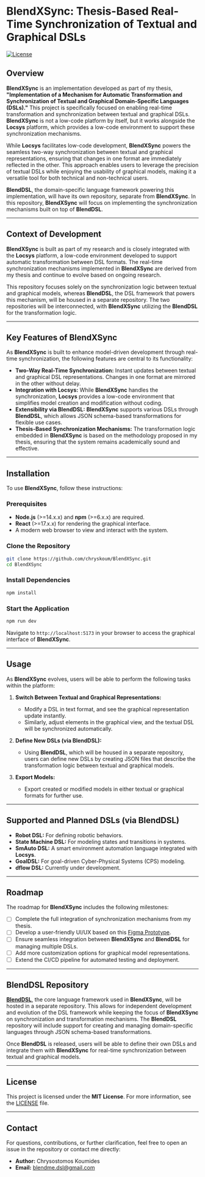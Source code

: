 # **BlendXSync: Thesis-Based Real-Time Synchronization of Textual and Graphical DSLs**

[![License](https://img.shields.io/badge/license-MIT-green.svg)](LICENSE)

## **Overview**

**BlendXSync** is an implementation developed as part of my thesis, **"Implementation of a Mechanism for Automatic Transformation and Synchronization of Textual and Graphical Domain-Specific Languages (DSLs)."** This project is specifically focused on enabling real-time transformation and synchronization between textual and graphical DSLs. **BlendXSync** is not a low-code platform by itself, but it works alongside the **Locsys** platform, which provides a low-code environment to support these synchronization mechanisms.

While **Locsys** facilitates low-code development, **BlendXSync** powers the seamless two-way synchronization between textual and graphical representations, ensuring that changes in one format are immediately reflected in the other. This approach enables users to leverage the precision of textual DSLs while enjoying the usability of graphical models, making it a versatile tool for both technical and non-technical users.

**BlendDSL**, the domain-specific language framework powering this implementation, will have its own repository, separate from **BlendXSync**. In this repository, **BlendXSync** will focus on implementing the synchronization mechanisms built on top of **BlendDSL**.

---

## **Context of Development**

**BlendXSync** is built as part of my research and is closely integrated with the **Locsys** platform, a low-code environment developed to support automatic transformation between DSL formats. The real-time synchronization mechanisms implemented in **BlendXSync** are derived from my thesis and continue to evolve based on ongoing research.

This repository focuses solely on the synchronization logic between textual and graphical models, whereas **BlendDSL**, the DSL framework that powers this mechanism, will be housed in a separate repository. The two repositories will be interconnected, with **BlendXSync** utilizing the **BlendDSL** for the transformation logic.

---

## **Key Features of BlendXSync**

As **BlendXSync** is built to enhance model-driven development through real-time synchronization, the following features are central to its functionality:

- **Two-Way Real-Time Synchronization:** Instant updates between textual and graphical DSL representations. Changes in one format are mirrored in the other without delay.
- **Integration with Locsys:** While **BlendXSync** handles the synchronization, **Locsys** provides a low-code environment that simplifies model creation and modification without coding.
- **Extensibility via BlendDSL:** **BlendXSync** supports various DSLs through **BlendDSL**, which allows JSON schema-based transformations for flexible use cases.
- **Thesis-Based Synchronization Mechanisms:** The transformation logic embedded in **BlendXSync** is based on the methodology proposed in my thesis, ensuring that the system remains academically sound and effective.

---

## **Installation**

To use **BlendXSync**, follow these instructions:

### **Prerequisites**
- **Node.js** (>=14.x.x) and **npm** (>=6.x.x) are required.
- **React** (>=17.x.x) for rendering the graphical interface.
- A modern web browser to view and interact with the system.

### **Clone the Repository**

```bash
git clone https://github.com/chryskoum/BlendXSync.git
cd BlendXSync
```

### **Install Dependencies**

```bash
npm install
```

### **Start the Application**

```bash
npm run dev
```

Navigate to `http://localhost:5173` in your browser to access the graphical interface of **BlendXSync**.

---

## **Usage**

As **BlendXSync** evolves, users will be able to perform the following tasks within the platform:

1. **Switch Between Textual and Graphical Representations:**
   - Modify a DSL in text format, and see the graphical representation update instantly.
   - Similarly, adjust elements in the graphical view, and the textual DSL will be synchronized automatically.
   
2. **Define New DSLs (via BlendDSL):**
   - Using **BlendDSL**, which will be housed in a separate repository, users can define new DSLs by creating JSON files that describe the transformation logic between textual and graphical models.

3. **Export Models:**
   - Export created or modified models in either textual or graphical formats for further use.

---

## **Supported and Planned DSLs (via BlendDSL)**

- **Robot DSL:** For defining robotic behaviors.
- **State Machine DSL:** For modeling states and transitions in systems.
- **SmAuto DSL:** A smart environment automation language integrated with **Locsys**.
- **GoalDSL:** For goal-driven Cyber-Physical Systems (CPS) modeling.
- **dflow DSL:** Currently under development.

---

## **Roadmap**

The roadmap for **BlendXSync** includes the following milestones:

- [ ] Complete the full integration of synchronization mechanisms from my thesis.
- [ ] Develop a user-friendly UI/UX based on this [Figma Prototype](https://www.figma.com/proto/EVeo0L4qGX6TTeaARZ6SqV/Thesis?page-id=0%3A1&node-id=2-12&node-type=frame&viewport=492%2C353%2C0.15&t=TlOXUu637uUaEF6q-1&scaling=min-zoom&content-scaling=fixed&starting-point-node-id=2%3A12).
- [ ] Ensure seamless integration between **BlendXSync** and **BlendDSL** for managing multiple DSLs.
- [ ] Add more customization options for graphical model representations.
- [ ] Extend the CI/CD pipeline for automated testing and deployment.

---

## **BlendDSL Repository**

**[BlendDSL](https://github.com/ChrysKoum/Blend-DSL/tree/main)**, the core language framework used in **BlendXSync**, will be hosted in a separate repository. This allows for independent development and evolution of the DSL framework while keeping the focus of **BlendXSync** on synchronization and transformation mechanisms. The **BlendDSL** repository will include support for creating and managing domain-specific languages through JSON schema-based transformations.

Once **BlendDSL** is released, users will be able to define their own DSLs and integrate them with **BlendXSync** for real-time synchronization between textual and graphical models.

---

## **License**

This project is licensed under the **MIT License**. For more information, see the [LICENSE](LICENSE) file.

---

## **Contact**

For questions, contributions, or further clarification, feel free to open an issue in the repository or contact me directly:

- **Author:** Chrysostomos Koumides
- **Email:** blendme.dsl@gmail.com
